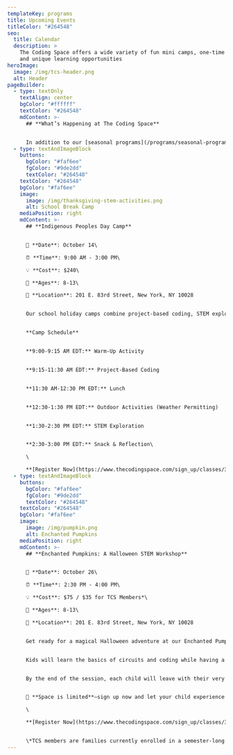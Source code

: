 ```yaml
---
templateKey: programs
title: Upcoming Events
titleColor: "#264548"
seo:
  title: Calendar
  description: >
    The Coding Space offers a wide variety of fun mini camps, one-time events,
    and unique learning opportunities
heroImage:
  image: /img/tcs-header.png
  alt: Header
pageBuilder:
  - type: textOnly
    textAlign: center
    bgColor: "#ffffff"
    textColor: "#264548"
    mdContent: >-
      ## **What’s Happening at The Coding Space**


      In addition to our [seasonal programs](/programs/seasonal-programs), The Coding Space offers a wide variety of fun and educational camps, workshops, and special events. See what’s coming up and how your child can get involved.
  - type: textAndImageBlock
    buttons:
      bgColor: "#faf6ee"
      fgColor: "#9de2dd"
      textColor: "#264548"
    textColor: "#264548"
    bgColor: "#faf6ee"
    image:
      image: /img/thanksgiving-stem-activities.png
      alt: School Break Camp
    mediaPosition: right
    mdContent: >-
      ## **Indigenous Peoples Day Camp**


      📅 **Date**: October 14\

      ⏰ **Time**: 9:00 AM - 3:00 PM\

      💡 **Cost**: $240\

      👥 **Ages**: 8-13\

      📍 **Location**: 201 E. 83rd Street, New York, NY 10028


      Our school holiday camps combine project-based coding, STEM exploration, hands-on activities, and more. Your child is sure to have an unforgettable experience on their day off from school.


      **Camp Schedule**


      **9:00-9:15 AM EDT:** Warm-Up Activity


      **9:15-11:30 AM EDT:** Project-Based Coding


      **11:30 AM-12:30 PM EDT:** Lunch


      **12:30-1:30 PM EDT:** Outdoor Activities (Weather Permitting)


      **1:30-2:30 PM EDT:** STEM Exploration


      **2:30-3:00 PM EDT:** Snack & Reflection\

      \

      **[R﻿egister Now](https://www.thecodingspace.com/sign_up/classes/3337)**
  - type: textAndImageBlock
    buttons:
      bgColor: "#faf6ee"
      fgColor: "#9de2dd"
      textColor: "#264548"
    textColor: "#264548"
    bgColor: "#faf6ee"
    image:
      image: /img/pumpkin.png
      alt: Enchanted Pumpkins
    mediaPosition: right
    mdContent: >-
      ## **Enchanted Pumpkins: A Halloween STEM Workshop**


      🎃 **Date**: October 26\

      ⏰ **Time**: 2:30 PM - 4:00 PM\

      💡 **Cost**: $75 / $35 for TCS Members*\

      👥 **Ages**: 8-13\

      📍 **Location**: 201 E. 83rd Street, New York, NY 10028


      Get ready for a magical Halloween adventure at our Enchanted Pumpkins Workshop! In this exciting hands-on session, your child will bring their very own pumpkin to life using Arduino technology. With glowing lights and spooky sounds that respond to movement, these pumpkins are no ordinary decorations!


      Kids will learn the basics of circuits and coding while having a blast creating their very own high-tech Halloween masterpiece. They’ll also get to decorate their pumpkins with stickers, markers, and more for a truly personal touch.


      By the end of the session, each child will leave with their very own pumpkin friend and a newfound understanding of electronics and programming.


      👻 **Space is limited**—sign up now and let your child experience the magic of coding and creativity this Halloween!\

      \

      **[R﻿egister Now](https://www.thecodingspace.com/sign_up/classes/3452)**


      \*﻿TCS members are families currently enrolled in a semester-long class. If you are a TCS member and would like to register, email admissions@thecodingspace.com for your special code. Not enrolled in our classes? [Browse our offerings here](https://thecodingspace.com/classes).
---
```

